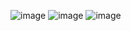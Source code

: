 ![image](https://github.com/user-attachments/assets/a69d6cd3-5e0e-4435-ab5d-26d5fea61777)
![image](https://github.com/user-attachments/assets/a7ab95cb-0078-4225-a91b-87f65a49b793)
![image](https://github.com/user-attachments/assets/c71dd835-7bdc-4834-b474-24c5f225755b)


